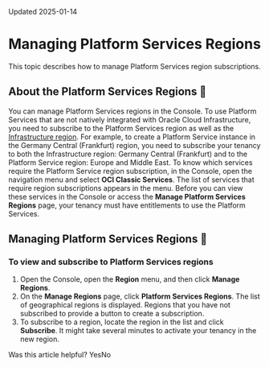 Updated 2025-01-14
# Managing Platform Services Regions
This topic describes how to manage Platform Services region subscriptions.
## About the Platform Services Regions 🔗 
You can manage Platform Services regions in the Console. 
To use Platform Services that are not natively integrated with Oracle Cloud Infrastructure, you need to subscribe to the Platform Services region as well as the [Infrastructure region](https://docs.oracle.com/en-us/iaas/Content/Identity/Tasks/managingregions.htm#Managing_Regions). For example, to create a Platform Service instance in the Germany Central (Frankfurt) region, you need to subscribe your tenancy to both the Infrastructure region: Germany Central (Frankfurt) and to the Platform Service region: Europe and Middle East. 
To know which services require the Platform Service region subscription, in the Console, open the navigation menu and select **OCI Classic Services**. The list of services that require region subscriptions appears in the menu.
Before you can view these services in the Console or access the **Manage Platform Services Regions** page, your tenancy must have entitlements to use the Platform Services.
## Managing Platform Services Regions 🔗 
### To view and subscribe to Platform Services regions
  1. Open the Console, open the **Region** menu, and then click **Manage Regions**. 
  2. On the **Manage Regions** page, click **Platform Services Regions**. 
The list of geographical regions is displayed. Regions that you have not subscribed to provide a button to create a subscription.
  3. To subscribe to a region, locate the region in the list and click **Subscribe**.
It might take several minutes to activate your tenancy in the new region. 


Was this article helpful?
YesNo

